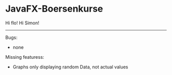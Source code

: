 # JavaFX-Boersenkurse

Hi flo!
Hi Simon!


---------------------------------------------------------------------------
Bugs:

- none
                               
Missing featuress:
- Graphs only displaying random Data, not actual values
 
